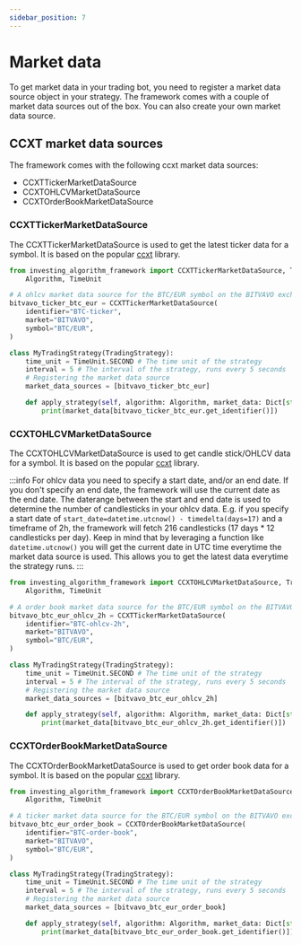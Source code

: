 ```yaml
---
sidebar_position: 7
---
```


# Market data
To get market data in your trading bot, you need to register a market data source object in your strategy.
The framework comes with a couple of market data sources out of the box. You can also create your own market data source.


## CCXT market data sources
The framework comes with the following ccxt market data sources:

- CCXTTickerMarketDataSource  
- CCXTOHLCVMarketDataSource  
- CCXTOrderBookMarketDataSource  

### CCXTTickerMarketDataSource
The CCXTTickerMarketDataSource is used to get the latest ticker data for a symbol. It is based 
on the popular [ccxt](https://github.com/ccxt/ccxt) library.
    
```python
from investing_algorithm_framework import CCXTTickerMarketDataSource, TradingStrategy, \
    Algorithm, TimeUnit

# A ohlcv market data source for the BTC/EUR symbol on the BITVAVO exchange
bitvavo_ticker_btc_eur = CCXTTickerMarketDataSource(
    identifier="BTC-ticker",
    market="BITVAVO",
    symbol="BTC/EUR",
)

class MyTradingStrategy(TradingStrategy):
    time_unit = TimeUnit.SECOND # The time unit of the strategy
    interval = 5 # The interval of the strategy, runs every 5 seconds
    # Registering the market data source
    market_data_sources = [bitvavo_ticker_btc_eur]

    def apply_strategy(self, algorithm: Algorithm, market_data: Dict[str, Any]):
        print(market_data[bitvavo_ticker_btc_eur.get_identifier()])
```

### CCXTOHLCVMarketDataSource
The CCXTOHLCVMarketDataSource is used to get candle stick/OHLCV data for a symbol. It is based
on the popular [ccxt](https://github.com/ccxt/ccxt) library.

:::info
For ohlcv data you need to specify a start date, and/or an end date.
If you don't specify an end date, the framework will use the current date as the end date. The daterange between
the start and end date is used to determine the number of candlesticks in your ohlcv data. E.g. if you
specify a start date of `start_date=datetime.utcnow() - timedelta(days=17)` and a timeframe of 2h, the framework will
fetch 216 candlesticks (17 days * 12 candlesticks per day). Keep in mind that by leveraging a function like `datetime.utcnow()`
you will get the current date in UTC time everytime the market data source is used. This allows you to get the latest data
everytime the strategy runs.
:::

```python
from investing_algorithm_framework import CCXTOHLCVMarketDataSource, TradingStrategy, \
    Algorithm, TimeUnit

# A order book market data source for the BTC/EUR symbol on the BITVAVO exchange
bitvavo_btc_eur_ohlcv_2h = CCXTTickerMarketDataSource(
    identifier="BTC-ohlcv-2h",
    market="BITVAVO",
    symbol="BTC/EUR",
)

class MyTradingStrategy(TradingStrategy):
    time_unit = TimeUnit.SECOND # The time unit of the strategy
    interval = 5 # The interval of the strategy, runs every 5 seconds
    # Registering the market data source
    market_data_sources = [bitvavo_btc_eur_ohlcv_2h]

    def apply_strategy(self, algorithm: Algorithm, market_data: Dict[str, Any]):
        print(market_data[bitvavo_btc_eur_ohlcv_2h.get_identifier()])
```

### CCXTOrderBookMarketDataSource
The CCXTOrderBookMarketDataSource is used to get order book data for a symbol. It is based
on the popular [ccxt](https://github.com/ccxt/ccxt) library.


```python
from investing_algorithm_framework import CCXTOrderBookMarketDataSource, TradingStrategy, \
    Algorithm, TimeUnit

# A ticker market data source for the BTC/EUR symbol on the BITVAVO exchange
bitvavo_btc_eur_order_book = CCXTOrderBookMarketDataSource(
    identifier="BTC-order-book",
    market="BITVAVO",
    symbol="BTC/EUR",
)

class MyTradingStrategy(TradingStrategy):
    time_unit = TimeUnit.SECOND # The time unit of the strategy
    interval = 5 # The interval of the strategy, runs every 5 seconds
    # Registering the market data source
    market_data_sources = [bitvavo_btc_eur_order_book]

    def apply_strategy(self, algorithm: Algorithm, market_data: Dict[str, Any]):
        print(market_data[bitvavo_btc_eur_order_book.get_identifier()])
```
